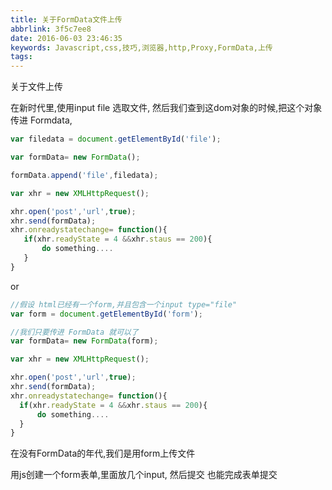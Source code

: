 ```yaml
---
title: 关于FormData文件上传
abbrlink: 3f5c7ee8
date: 2016-06-03 23:46:35
keywords: Javascript,css,技巧,浏览器,http,Proxy,FormData,上传
tags:
---
```

关于文件上传

在新时代里,使用input file 选取文件,
然后我们查到这dom对象的时候,把这个对象传进 Formdata,
 ```javascript
 var filedata = document.getElementById('file');

 var formData= new FormData();

 formData.append('file',filedata);

 var xhr = new XMLHttpRequest();

 xhr.open('post','url',true);
 xhr.send(formData);
 xhr.onreadystatechange= function(){
    if(xhr.readyState = 4 &&xhr.staus == 200){
        do something....
    }
 }
 ```
<!-- more -->
 or

  ```javascript
  //假设 html已经有一个form,并且包含一个input type="file"
 var form = document.getElementById('form');

 //我们只要传进 FormData 就可以了
 var formData= new FormData(form);

 var xhr = new XMLHttpRequest();

 xhr.open('post','url',true);
 xhr.send(formData);
 xhr.onreadystatechange= function(){
    if(xhr.readyState = 4 &&xhr.staus == 200){
        do something....
    }
 }
 ```


在没有FormData的年代,我们是用form上传文件

用js创建一个form表单,里面放几个input,
然后提交 也能完成表单提交
